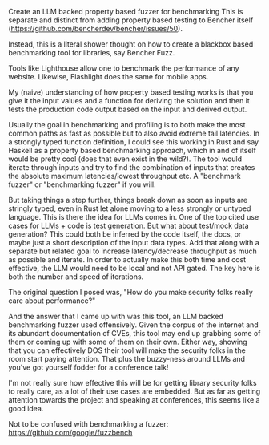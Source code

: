 Create an LLM backed property based fuzzer for benchmarking
This is separate and distinct from adding property based testing to Bencher itself (https://github.com/bencherdev/bencher/issues/50).

Instead, this is a literal shower thought on how to create a blackbox based benchmarking tool for libraries, say Bencher Fuzz.

Tools like Lighthouse allow one to benchmark the performance of any website.
Likewise, Flashlight does the same for mobile apps.

My (naive) understanding of how property based testing works is that you give it the input values and a function for deriving the solution and then it tests the production code output based on the input and derived output.

Usually the goal in benchmarking and profiling is to both make the most common paths as fast as possible but to also avoid extreme tail latencies.
In a strongly typed function definition, I could see this working in Rust and say Haskell as a property based benchmarking approach, which in and of itself would be pretty cool (does that even exist in the wild?).
The tool would iterate through inputs and try to find the combination of inputs that creates the absolute maximum latencies/lowest throughput etc.
A "benchmark fuzzer" or "benchmarking fuzzer" if you will.

But taking things a step further, things break down as soon as inputs are stringly typed, even in Rust let alone moving to a less strongly or untyped language.
This is there the idea for LLMs comes in. One of the top cited use cases for LLMs + code is test generation. But what about test/mock data generation?
This could both be inferred by the code itself, the docs, or maybe just a short description of the input data types.
Add that along with a separate but related goal to increase latency/decrease throughput as much as possible and iterate.
In order to actually make this both time and cost effective, the LLM would need to be local and not API gated. The key here is both the number and speed of iterations.

The original question I posed was, "How do you make security folks really care about performance?"

And the answer that I came up with was this tool, an LLM backed benchmarking fuzzer used offensively.
Given the corpus of the internet and its abundant documentation of CVEs, this tool may end up grabbing some of them or coming up with some of them on their own. Either way, showing that you can effectively DOS their tool will make the security folks in the room start paying attention. That plus the buzzy-ness around LLMs and you've got yourself fodder for a conference talk!

I'm not really sure how effective this will be for getting library security folks to really care, as a lot of their use cases are embedded. But as far as getting attention towards the project and speaking at conferences, this seems like a good idea.

Not to be confused with benchmarking a fuzzer: https://github.com/google/fuzzbench
